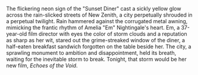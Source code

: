 The flickering neon sign of the "Sunset Diner" cast a sickly yellow glow across the rain-slicked streets of New Zenith, a city perpetually shrouded in a perpetual twilight.  Rain hammered against the corrugated metal awning, mimicking the frantic rhythm of Amelia "Em" Nightingale's heart.  Em, a 37-year-old film director with eyes the color of storm clouds and a reputation as sharp as her wit, stared out the grime-streaked window of the diner, a half-eaten breakfast sandwich forgotten on the table beside her.  The city, a sprawling monument to ambition and disappointment, held its breath, waiting for the inevitable storm to break.  Tonight, that storm would be her new film, *Echoes of the Void*.
